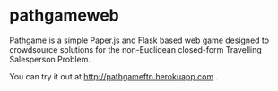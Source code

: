 # pathgameweb

Pathgame is a simple Paper.js and Flask based web game designed to crowdsource solutions for the non-Euclidean closed-form Travelling Salesperson Problem.  

You can try it out at http://pathgameftn.herokuapp.com .

